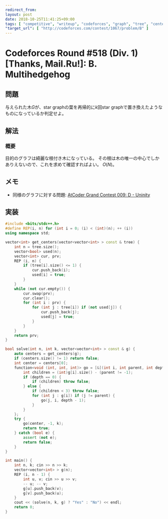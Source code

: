 ```yaml
---
redirect_from:
layout: post
date: 2018-10-25T11:41:25+09:00
tags: [ "competitive", "writeup", "codeforces", "graph", "tree", "center-of-tree", "dp" ]
"target_url": [ "http://codeforces.com/contest/1067/problem/B" ]
---
```


# Codeforces Round #518 (Div. 1) [Thanks, Mail.Ru!]: B. Multihedgehog

## 問題

与えられた木$G$が、star graphの葉を再帰的に$k$回star graphで置き換えたようなものになっているか判定せよ。

## 解法

### 概要

目的のグラフは綺麗な根付き木になっている。
その根は木の唯一の中心でしかありえないので、これを求めて確認すればよい。
$O(N)$。

## メモ

-   同様のグラフに対する問題: [AtCoder Grand Contest 009: D - Uninity](https://beta.atcoder.jp/contests/agc009/tasks/agc009_d)

## 実装

``` c++
#include <bits/stdc++.h>
#define REP(i, n) for (int i = 0; (i) < (int)(n); ++ (i))
using namespace std;

vector<int> get_centers(vector<vector<int> > const & tree) {
    int n = tree.size();
    vector<bool> used(n);
    vector<int> cur, prv;
    REP (i, n) {
        if (tree[i].size() <= 1) {
            cur.push_back(i);
            used[i] = true;
        }
    }
    while (not cur.empty()) {
        cur.swap(prv);
        cur.clear();
        for (int i : prv) {
            for (int j : tree[i]) if (not used[j]) {
                cur.push_back(j);
                used[j] = true;
            }
        }
    }
    return prv;
}

bool solve(int n, int k, vector<vector<int> > const & g) {
    auto centers = get_centers(g);
    if (centers.size() != 1) return false;
    int center = centers[0];
    function<void (int, int, int)> go = [&](int i, int parent, int depth) {
        int children = (int)g[i].size() - (parent != -1);
        if (depth == 0) {
            if (children) throw false;
        } else {
            if (children < 3) throw false;
            for (int j : g[i]) if (j != parent) {
                go(j, i, depth - 1);
            }
        }
    };
    try {
        go(center, -1, k);
        return true;
    } catch (bool e) {
        assert (not e);
        return false;
    }
}

int main() {
    int n, k; cin >> n >> k;
    vector<vector<int> > g(n);
    REP (i, n - 1) {
        int u, v; cin >> u >> v;
        -- u; -- v;
        g[u].push_back(v);
        g[v].push_back(u);
    }
    cout << (solve(n, k, g) ? "Yes" : "No") << endl;
    return 0;
}
```
